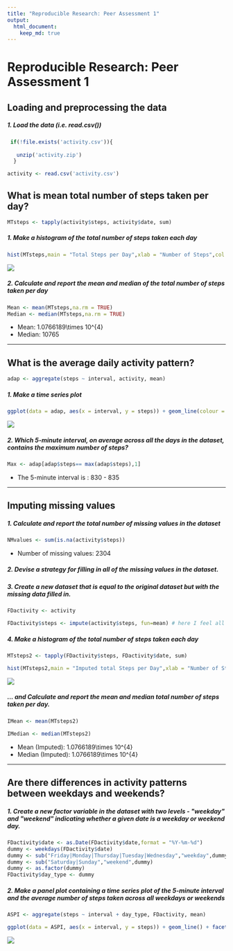 ```yaml
---
title: "Reproducible Research: Peer Assessment 1"
output: 
  html_document:
    keep_md: true
---
```

# Reproducible Research: Peer Assessment 1



## Loading and preprocessing the data

##### 1. Load the data (i.e. read.csv())


```r
 if(!file.exists('activity.csv')){
  
   unzip('activity.zip')
  }

activity <- read.csv('activity.csv')
```

  
## What is mean total number of steps taken per day?


```r
MTsteps <- tapply(activity$steps, activity$date, sum)
```

##### 1. Make a histogram of the total number of steps taken each day


```r
hist(MTsteps,main = "Total Steps per Day",xlab = "Number of Steps",col = rgb(1,0.2,0.6))
```

![](PA1_template_files/figure-html/unnamed-chunk-4-1.png)<!-- -->

##### 2. Calculate and report the mean and median of the total number of steps taken per day


```r
Mean <- mean(MTsteps,na.rm = TRUE)
Median <- median(MTsteps,na.rm = TRUE)
```
* Mean: 1.0766189\times 10^{4}
* Median:  10765

-----
  
## What is the average daily activity pattern?
  

```r
adap <- aggregate(steps ~ interval, activity, mean)
```

##### 1. Make a time series plot


```r
ggplot(data = adap, aes(x = interval, y = steps)) + geom_line(colour = rgb(1,0.4,0.4)) +labs(x="5-minute Interval", y ="Average Number of Steps",title = "Average Daily Activity Pattern" )
```

![](PA1_template_files/figure-html/unnamed-chunk-7-1.png)<!-- -->

##### 2. Which 5-minute interval, on average across all the days in the dataset, contains the maximum number of steps?


```r
Max <- adap[adap$steps== max(adap$steps),1]
```

* The 5-minute interval is : 830 - 835

----
  
## Imputing missing values
  
##### 1. Calculate and report the total number of missing values in the dataset 


```r
NMvalues <- sum(is.na(activity$steps))
```

* Number of missing values: 2304

##### 2. Devise a strategy for filling in all of the missing values in the dataset.

##### 3. Create a new dataset that is equal to the original dataset but with the missing data filled in.


```r
FDactivity <- activity

FDactivity$steps <- impute(activity$steps, fun=mean) # here I feel all the missing values by the mean value of the steps variable of activity
```


##### 4. Make a histogram of the total number of steps taken each day 


```r
MTsteps2 <- tapply(FDactivity$steps, FDactivity$date, sum)

hist(MTsteps2,main = "Imputed total Steps per Day",xlab = "Number of Steps",col = rgb(0,1,1))
```

![](PA1_template_files/figure-html/unnamed-chunk-11-1.png)<!-- -->

##### ... and Calculate and report the mean and median total number of steps taken per day. 

```r
IMean <- mean(MTsteps2)

IMedian <- median(MTsteps2)
```
* Mean (Imputed): 1.0766189\times 10^{4}
* Median (Imputed):  1.0766189\times 10^{4}


----
  
## Are there differences in activity patterns between weekdays and weekends?
  
##### 1. Create a new factor variable in the dataset with two levels - "weekday" and "weekend" indicating whether a given date is a weekday or weekend day.
  

```r
FDactivity$date <- as.Date(FDactivity$date,format = "%Y-%m-%d")
dummy <- weekdays(FDactivity$date)
dummy <- sub("Friday|Monday|Thursday|Tuesday|Wednesday","weekday",dummy)
dummy <- sub("Saturday|Sunday","weekend",dummy)
dummy <- as.factor(dummy)
FDactivity$day_type <- dummy
```

##### 2. Make a panel plot containing a time series plot of the 5-minute interval and the average number of steps taken across all weekdays or weekends


```r
ASPI <- aggregate(steps ~ interval + day_type, FDactivity, mean)

ggplot(data = ASPI, aes(x = interval, y = steps)) + geom_line() + facet_grid(day_type ~ .) +labs(x="5-minute Interval", y ="Average Number of Steps",title = "Average Daily Activity Pattern" )
```

![](PA1_template_files/figure-html/unnamed-chunk-14-1.png)<!-- -->
